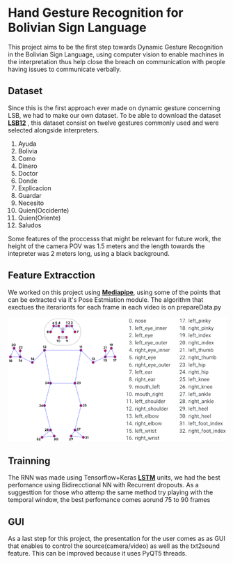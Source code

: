 # Hand Gesture Recognition for Bolivian Sign Language
This project aims to be the first step towards Dynamic Gesture Recognition in the Bolivian Sign Language, using computer vision to enable machines in the interpretation thus help close the breach on communication with people having issues to communicate verbally.


## Dataset


Since this is the first approach ever made on dynamic gesture concerning LSB, we had to make our own dataset. To be able to download the dataset **[LSB12](https://drive.google.com/file/d/1pZrhHLE_h3hMxblaG6Bpx0FPiJu68Prr/view?usp=sharing)** , this dataset consist on twelve gestures commonly used and were selected alongside interpreters.
1. Ayuda
2. Bolivia
3. Como
4. Dinero
5. Doctor
6. Donde
7. Explicacion
8. Guardar
9. Necesito
10. Quien(Occidente)
11. Quien(Oriente)
12. Saludos

Some features of the proccesss that might be relevant for future work, the height of the camera POV was 1.5 meters and the length towards the intepreter was 2 meters long, using a black background.

## Feature Extracction

We worked on this project using **[Mediapipe](https://google.github.io/mediapipe/solutions/solutions.html)**, using some of the points that can be extracted via it's Pose Estmiation module. The algorithm that exectues the iterarionts for each frame in each video is on prepareData.py

![Feature Map](./pose_tracking_full_body_landmarks.png)

## Trainning

The RNN was made using Tensorflow+Keras **[LSTM](https://keras.io/api/layers/recurrent_layers/lstm/)** units, we had the best perfomance using Bidirecctional NN with Recurrent dropouts. As a suggesttion for those who attemp the same method try playing with the temporal window, the best perfomance comes aorund 75 to 90 frames

## GUI

As a last step for this project, the presentation for the user comes as as GUI that enables to control the source(camera/video) as well as the txt2sound feature. This can be improved because it uses PyQT5 threads.
